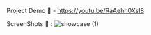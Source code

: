 Project Demo 🔴 - https://youtu.be/RaAehh0Xsl8

ScreenShots 📸 : 
![showcase (1)](https://github.com/user-attachments/assets/4ee27b79-ed01-4efd-a36c-ae16acd03395)
